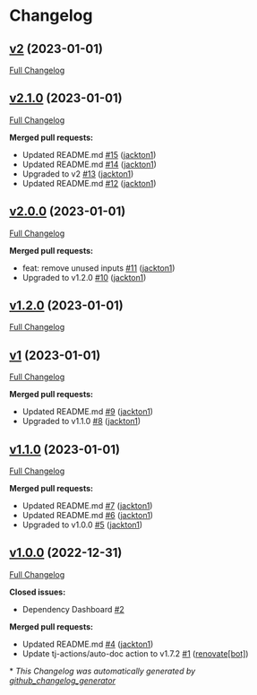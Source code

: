 # Changelog

## [v2](https://github.com/tj-actions/docker-run/tree/v2) (2023-01-01)

[Full Changelog](https://github.com/tj-actions/docker-run/compare/v2.1.0...v2)

## [v2.1.0](https://github.com/tj-actions/docker-run/tree/v2.1.0) (2023-01-01)

[Full Changelog](https://github.com/tj-actions/docker-run/compare/v2.0.0...v2.1.0)

**Merged pull requests:**

- Updated README.md [\#15](https://github.com/tj-actions/docker-run/pull/15) ([jackton1](https://github.com/jackton1))
- Updated README.md [\#14](https://github.com/tj-actions/docker-run/pull/14) ([jackton1](https://github.com/jackton1))
- Upgraded to v2 [\#13](https://github.com/tj-actions/docker-run/pull/13) ([jackton1](https://github.com/jackton1))
- Updated README.md [\#12](https://github.com/tj-actions/docker-run/pull/12) ([jackton1](https://github.com/jackton1))

## [v2.0.0](https://github.com/tj-actions/docker-run/tree/v2.0.0) (2023-01-01)

[Full Changelog](https://github.com/tj-actions/docker-run/compare/v1.2.0...v2.0.0)

**Merged pull requests:**

- feat: remove unused inputs [\#11](https://github.com/tj-actions/docker-run/pull/11) ([jackton1](https://github.com/jackton1))
- Upgraded to v1.2.0 [\#10](https://github.com/tj-actions/docker-run/pull/10) ([jackton1](https://github.com/jackton1))

## [v1.2.0](https://github.com/tj-actions/docker-run/tree/v1.2.0) (2023-01-01)

[Full Changelog](https://github.com/tj-actions/docker-run/compare/v1...v1.2.0)

## [v1](https://github.com/tj-actions/docker-run/tree/v1) (2023-01-01)

[Full Changelog](https://github.com/tj-actions/docker-run/compare/v1.1.0...v1)

**Merged pull requests:**

- Updated README.md [\#9](https://github.com/tj-actions/docker-run/pull/9) ([jackton1](https://github.com/jackton1))
- Upgraded to v1.1.0 [\#8](https://github.com/tj-actions/docker-run/pull/8) ([jackton1](https://github.com/jackton1))

## [v1.1.0](https://github.com/tj-actions/docker-run/tree/v1.1.0) (2023-01-01)

[Full Changelog](https://github.com/tj-actions/docker-run/compare/v1.0.0...v1.1.0)

**Merged pull requests:**

- Updated README.md [\#7](https://github.com/tj-actions/docker-run/pull/7) ([jackton1](https://github.com/jackton1))
- Updated README.md [\#6](https://github.com/tj-actions/docker-run/pull/6) ([jackton1](https://github.com/jackton1))
- Upgraded to v1.0.0 [\#5](https://github.com/tj-actions/docker-run/pull/5) ([jackton1](https://github.com/jackton1))

## [v1.0.0](https://github.com/tj-actions/docker-run/tree/v1.0.0) (2022-12-31)

[Full Changelog](https://github.com/tj-actions/docker-run/compare/53d31446cb69b5c33408326ea3d45854b17f487c...v1.0.0)

**Closed issues:**

- Dependency Dashboard [\#2](https://github.com/tj-actions/docker-run/issues/2)

**Merged pull requests:**

- Updated README.md [\#4](https://github.com/tj-actions/docker-run/pull/4) ([jackton1](https://github.com/jackton1))
- Update tj-actions/auto-doc action to v1.7.2 [\#1](https://github.com/tj-actions/docker-run/pull/1) ([renovate[bot]](https://github.com/apps/renovate))



\* *This Changelog was automatically generated by [github_changelog_generator](https://github.com/github-changelog-generator/github-changelog-generator)*
